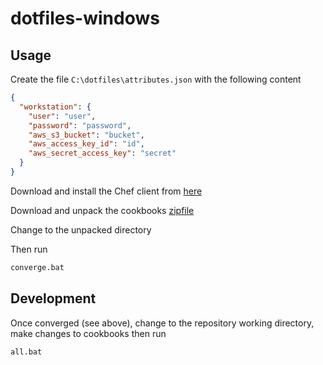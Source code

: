 dotfiles-windows
================

Usage
-----

Create the file `C:\dotfiles\attributes.json` with the following content

```json
{
  "workstation": {
    "user": "user",
    "password": "password",
    "aws_s3_bucket": "bucket",
    "aws_access_key_id": "id",
    "aws_secret_access_key": "secret"
  }
}
```

Download and install the Chef client from [here](https://www.chef.io/download-chef-client/)

Download and unpack the cookbooks [zipfile](https://github.com/pghalliday/dotfiles-windows/zipball/vendor)

Change to the unpacked directory

Then run

```sh
converge.bat
```

Development
-----------

Once converged (see above), change to the repository working directory, make changes to cookbooks then run

```sh
all.bat
```
